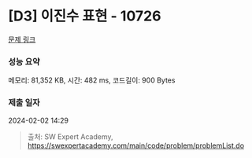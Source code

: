 # [D3] 이진수 표현 - 10726 

[문제 링크](https://swexpertacademy.com/main/code/problem/problemDetail.do?contestProbId=AXRSXf_a9qsDFAXS) 

### 성능 요약

메모리: 81,352 KB, 시간: 482 ms, 코드길이: 900 Bytes

### 제출 일자

2024-02-02 14:29



> 출처: SW Expert Academy, https://swexpertacademy.com/main/code/problem/problemList.do